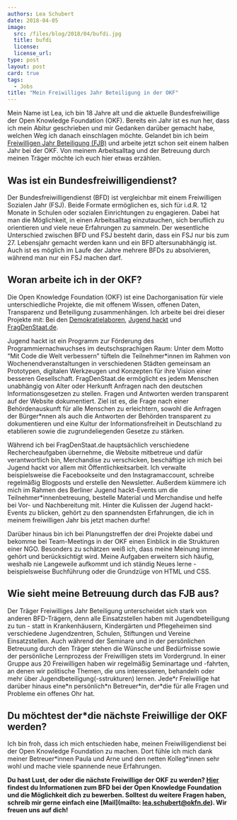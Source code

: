 ```yaml
---
authors: Lea Schubert
date: 2018-04-05
image: 
  src: /files/blog/2018/04/bufdi.jpg
  title: bufdi
  license: 
  license_url: 
type: post
layout: post
card: true
tags:
  - Jobs
title: "Mein Freiwilliges Jahr Beteiligung in der OKF"
---
```


Mein Name ist Lea, ich bin 18 Jahre alt und die aktuelle Bundesfreiwillige der Open Knowledge Foundation (OKF). Bereits ein Jahr ist es nun her, dass ich mein Abitur geschrieben und mir Gedanken darüber gemacht habe, welchen Weg ich danach einschlagen möchte. Gelandet bin ich beim [Freiwilligen Jahr Beteiligung (FJB)](http://www.fj-beteiligung.de/) und arbeite jetzt schon seit einem halben Jahr bei der OKF. Von meinem Arbeitsalltag und der Betreuung durch meinen Träger möchte ich euch hier etwas erzählen.

## Was ist ein Bundesfreiwilligendienst?
Der Bundesfreiwilligendienst (BFD) ist vergleichbar mit einem Freiwilligen Sozialen Jahr (FSJ). Beide Formate ermöglichen es, sich für i.d.R. 12 Monate in Schulen oder sozialen Einrichtungen zu engagieren. Dabei hat man die Möglichkeit, in einen Arbeitsalltag einzutauchen, sich beruflich zu orientieren und viele neue Erfahrungen zu sammeln. Der wesentliche Unterschied zwischen BFD und FSJ besteht darin, dass ein FSJ nur bis zum 27. Lebensjahr gemacht werden kann und ein BFD altersunabhängig ist. Auch ist es möglich im Laufe der Jahre mehrere BFDs zu absolvieren, während man nur ein FSJ machen darf.

## Woran arbeite ich in der OKF?
Die Open Knowledge Foundation (OKF) ist eine Dachorganisation für viele unterschiedliche Projekte, die mit offenem Wissen, offenen Daten, Transparenz und Beteiligung zusammenhängen. Ich arbeite bei drei dieser Projekte mit: Bei den [Demokratielaboren](https://demokratielabore.de/), [Jugend hackt](https://jugendhackt.org) und [FragDenStaat.de](https://fragdenstaat.de).

Jugend hackt ist ein Programm zur Förderung des Programmiernachwuchses im deutschsprachigen Raum: Unter dem Motto “Mit Code die Welt verbessern” tüfteln die Teilnehmer\*innen im Rahmen von Wochenendveranstaltungen in verschiedenen Städten gemeinsam an Prototypen, digitalen Werkzeugen und Konzepten für ihre Vision einer besseren Gesellschaft.
FragDenStaat.de ermöglicht es jedem Menschen unabhängig von Alter oder Herkunft Anfragen nach den deutschen Informationsgesetzen zu stellen. Fragen und Antworten werden transparent auf der Website dokumentiert. Ziel ist es, die Frage nach einer Behördenauskunft für alle Menschen zu erleichtern, sowohl die Anfragen der Bürger\*nnen als auch die Antworten der Behörden transparent zu dokumentieren und eine Kultur der Informationsfreiheit in Deutschland zu etablieren sowie die zugrundeliegenden Gesetze zu stärken.

Während ich bei FragDenStaat.de hauptsächlich verschiedene Rechercheaufgaben übernehme, die Website mitbetreue und dafür verantwortlich bin, Merchandise zu verschicken, beschäftige ich mich bei Jugend hackt vor allem mit Öffentlichkeitsarbeit. Ich verwalte beispielsweise die Facebookseite und den Instagramaccount, schreibe regelmäßig Blogposts und erstelle den Newsletter. Außerdem kümmere ich mich im Rahmen des Berliner Jugend hackt-Events um die Teilnehmer\*innenbetreuung, bestelle Material und Merchandise und helfe bei Vor- und Nachbereitung mit. Hinter die Kulissen der Jugend hackt-Events zu blicken, gehört zu den spannendsten Erfahrungen, die ich in meinem freiwilligen Jahr bis jetzt machen durfte! 

Darüber hinaus bin ich bei Planungstreffen der drei Projekte dabei und bekomme bei Team-Meetings in der OKF einen Einblick in die Strukturen einer NGO. Besonders zu schätzen weiß ich, dass meine Meinung immer gehört und berücksichtigt wird.
Meine Aufgaben erweitern sich häufig, weshalb nie Langeweile aufkommt und ich ständig Neues lerne - beispielsweise Buchführung oder die Grundzüge von HTML und CSS.

## Wie sieht meine Betreuung durch das FJB aus?
Der Träger Freiwilliges Jahr Beteiligung unterscheidet sich stark von anderen BFD-Trägern, denn alle Einsatzstellen haben mit Jugendbeteiligung zu tun - statt in Krankenhäusern, Kindergärten und Pflegeheimen sind verschiedene Jugendzentren, Schulen, Stiftungen und Vereine Einsatzstellen. Auch während der Seminare und in der persönlichen Betreuung durch den Träger stehen die Wünsche und Bedürfnisse sowie der persönliche Lernprozess der Freiwilligen stets im Vordergrund. In einer Gruppe aus 20 Freiwilligen haben wir regelmäßig Seminartage und -fahrten, an denen wir politische Themen, die uns interessieren, behandeln oder mehr über Jugendbeteiligung(-sstrukturen) lernen. Jede\*r Freiwillige hat darüber hinaus eine\*n persönlich\*n Betreuer\*in, der\*die für alle Fragen und Probleme ein offenes Ohr hat.

## Du möchtest der\*die nächste Freiwillige der OKF werden?
Ich bin froh, dass ich mich entschieden habe, meinen Freiwilligendienst bei der Open Knowledge Foundation zu machen. Dort fühle ich mich dank meiner Betreuer\*innen Paula und Arne und den netten Kolleg\*innen sehr wohl und mache viele spannende neue Erfahrungen. 

**Du hast Lust, der oder die nächste Freiwillige der OKF zu werden?
[Hier](http://www.fj-beteiligung.de/blog/artikel/open-knowledge-foundation/) findest du Informationen zum BFD bei der Open Knowledge Foundation und die Möglichkeit dich zu bewerben.
Solltest du weitere Fragen haben, schreib mir gerne einfach eine [Mail](mailto: lea.schubert@okfn.de). Wir freuen uns auf dich!**

